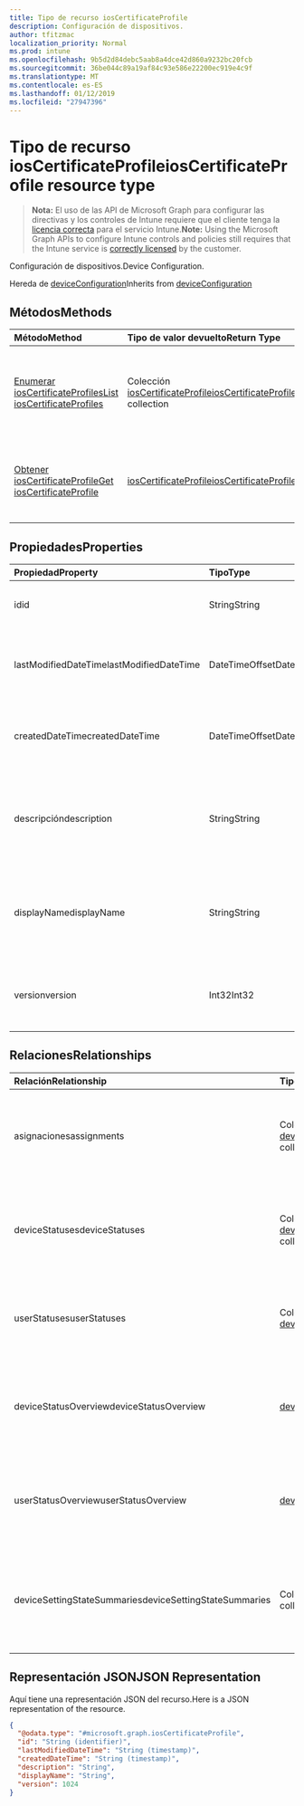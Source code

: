 ```yaml
---
title: Tipo de recurso iosCertificateProfile
description: Configuración de dispositivos.
author: tfitzmac
localization_priority: Normal
ms.prod: intune
ms.openlocfilehash: 9b5d2d84debc5aab8a4dce42d860a9232bc20fcb
ms.sourcegitcommit: 36be044c89a19af84c93e586e22200ec919e4c9f
ms.translationtype: MT
ms.contentlocale: es-ES
ms.lasthandoff: 01/12/2019
ms.locfileid: "27947396"
---
```

# <a name="ioscertificateprofile-resource-type"></a><span data-ttu-id="259e0-103">Tipo de recurso iosCertificateProfile</span><span class="sxs-lookup"><span data-stu-id="259e0-103">iosCertificateProfile resource type</span></span>

> <span data-ttu-id="259e0-104">**Nota:** El uso de las API de Microsoft Graph para configurar las directivas y los controles de Intune requiere que el cliente tenga la [licencia correcta](https://go.microsoft.com/fwlink/?linkid=839381) para el servicio Intune.</span><span class="sxs-lookup"><span data-stu-id="259e0-104">**Note:** Using the Microsoft Graph APIs to configure Intune controls and policies still requires that the Intune service is [correctly licensed](https://go.microsoft.com/fwlink/?linkid=839381) by the customer.</span></span>

<span data-ttu-id="259e0-105">Configuración de dispositivos.</span><span class="sxs-lookup"><span data-stu-id="259e0-105">Device Configuration.</span></span>

<span data-ttu-id="259e0-106">Hereda de [deviceConfiguration](../resources/intune-deviceconfig-deviceconfiguration.md)</span><span class="sxs-lookup"><span data-stu-id="259e0-106">Inherits from [deviceConfiguration](../resources/intune-deviceconfig-deviceconfiguration.md)</span></span>

## <a name="methods"></a><span data-ttu-id="259e0-107">Métodos</span><span class="sxs-lookup"><span data-stu-id="259e0-107">Methods</span></span>
|<span data-ttu-id="259e0-108">Método</span><span class="sxs-lookup"><span data-stu-id="259e0-108">Method</span></span>|<span data-ttu-id="259e0-109">Tipo de valor devuelto</span><span class="sxs-lookup"><span data-stu-id="259e0-109">Return Type</span></span>|<span data-ttu-id="259e0-110">Descripción</span><span class="sxs-lookup"><span data-stu-id="259e0-110">Description</span></span>|
|:---|:---|:---|
|[<span data-ttu-id="259e0-111">Enumerar iosCertificateProfiles</span><span class="sxs-lookup"><span data-stu-id="259e0-111">List iosCertificateProfiles</span></span>](../api/intune-deviceconfig-ioscertificateprofile-list.md)|<span data-ttu-id="259e0-112">Colección [iosCertificateProfile](../resources/intune-deviceconfig-ioscertificateprofile.md)</span><span class="sxs-lookup"><span data-stu-id="259e0-112">[iosCertificateProfile](../resources/intune-deviceconfig-ioscertificateprofile.md) collection</span></span>|<span data-ttu-id="259e0-113">Enumere las propiedades y las relaciones de los objetos [iosCertificateProfile](../resources/intune-deviceconfig-ioscertificateprofile.md).</span><span class="sxs-lookup"><span data-stu-id="259e0-113">List properties and relationships of the [iosCertificateProfile](../resources/intune-deviceconfig-ioscertificateprofile.md) objects.</span></span>|
|[<span data-ttu-id="259e0-114">Obtener iosCertificateProfile</span><span class="sxs-lookup"><span data-stu-id="259e0-114">Get iosCertificateProfile</span></span>](../api/intune-deviceconfig-ioscertificateprofile-get.md)|[<span data-ttu-id="259e0-115">iosCertificateProfile</span><span class="sxs-lookup"><span data-stu-id="259e0-115">iosCertificateProfile</span></span>](../resources/intune-deviceconfig-ioscertificateprofile.md)|<span data-ttu-id="259e0-116">Lea las propiedades y las relaciones del objeto [iosCertificateProfile](../resources/intune-deviceconfig-ioscertificateprofile.md).</span><span class="sxs-lookup"><span data-stu-id="259e0-116">Read properties and relationships of the [iosCertificateProfile](../resources/intune-deviceconfig-ioscertificateprofile.md) object.</span></span>|

## <a name="properties"></a><span data-ttu-id="259e0-117">Propiedades</span><span class="sxs-lookup"><span data-stu-id="259e0-117">Properties</span></span>
|<span data-ttu-id="259e0-118">Propiedad</span><span class="sxs-lookup"><span data-stu-id="259e0-118">Property</span></span>|<span data-ttu-id="259e0-119">Tipo</span><span class="sxs-lookup"><span data-stu-id="259e0-119">Type</span></span>|<span data-ttu-id="259e0-120">Descripción</span><span class="sxs-lookup"><span data-stu-id="259e0-120">Description</span></span>|
|:---|:---|:---|
|<span data-ttu-id="259e0-121">id</span><span class="sxs-lookup"><span data-stu-id="259e0-121">id</span></span>|<span data-ttu-id="259e0-122">String</span><span class="sxs-lookup"><span data-stu-id="259e0-122">String</span></span>|<span data-ttu-id="259e0-123">Clave de la entidad.</span><span class="sxs-lookup"><span data-stu-id="259e0-123">Key of the entity.</span></span> <span data-ttu-id="259e0-124">Heredado de [deviceConfiguration](../resources/intune-deviceconfig-deviceconfiguration.md)</span><span class="sxs-lookup"><span data-stu-id="259e0-124">Inherited from [deviceConfiguration](../resources/intune-deviceconfig-deviceconfiguration.md)</span></span>|
|<span data-ttu-id="259e0-125">lastModifiedDateTime</span><span class="sxs-lookup"><span data-stu-id="259e0-125">lastModifiedDateTime</span></span>|<span data-ttu-id="259e0-126">DateTimeOffset</span><span class="sxs-lookup"><span data-stu-id="259e0-126">DateTimeOffset</span></span>|<span data-ttu-id="259e0-127">Fecha y hora en la que se modificó el objeto por última vez.</span><span class="sxs-lookup"><span data-stu-id="259e0-127">DateTime the object was last modified.</span></span> <span data-ttu-id="259e0-128">Heredado de [deviceConfiguration](../resources/intune-deviceconfig-deviceconfiguration.md)</span><span class="sxs-lookup"><span data-stu-id="259e0-128">Inherited from [deviceConfiguration](../resources/intune-deviceconfig-deviceconfiguration.md)</span></span>|
|<span data-ttu-id="259e0-129">createdDateTime</span><span class="sxs-lookup"><span data-stu-id="259e0-129">createdDateTime</span></span>|<span data-ttu-id="259e0-130">DateTimeOffset</span><span class="sxs-lookup"><span data-stu-id="259e0-130">DateTimeOffset</span></span>|<span data-ttu-id="259e0-131">Fecha y hora en la que se creó el objeto.</span><span class="sxs-lookup"><span data-stu-id="259e0-131">DateTime the object was created.</span></span> <span data-ttu-id="259e0-132">Heredado de [deviceConfiguration](../resources/intune-deviceconfig-deviceconfiguration.md)</span><span class="sxs-lookup"><span data-stu-id="259e0-132">Inherited from [deviceConfiguration](../resources/intune-deviceconfig-deviceconfiguration.md)</span></span>|
|<span data-ttu-id="259e0-133">descripción</span><span class="sxs-lookup"><span data-stu-id="259e0-133">description</span></span>|<span data-ttu-id="259e0-134">String</span><span class="sxs-lookup"><span data-stu-id="259e0-134">String</span></span>|<span data-ttu-id="259e0-135">Descripción proporcionada por el administrador de la configuración del dispositivo.</span><span class="sxs-lookup"><span data-stu-id="259e0-135">Admin provided description of the Device Configuration.</span></span> <span data-ttu-id="259e0-136">Heredado de [deviceConfiguration](../resources/intune-deviceconfig-deviceconfiguration.md)</span><span class="sxs-lookup"><span data-stu-id="259e0-136">Inherited from [deviceConfiguration](../resources/intune-deviceconfig-deviceconfiguration.md)</span></span>|
|<span data-ttu-id="259e0-137">displayName</span><span class="sxs-lookup"><span data-stu-id="259e0-137">displayName</span></span>|<span data-ttu-id="259e0-138">String</span><span class="sxs-lookup"><span data-stu-id="259e0-138">String</span></span>|<span data-ttu-id="259e0-139">Nombre proporcionado por el administrador de la configuración del dispositivo.</span><span class="sxs-lookup"><span data-stu-id="259e0-139">Admin provided name of the device configuration.</span></span> <span data-ttu-id="259e0-140">Heredado de [deviceConfiguration](../resources/intune-deviceconfig-deviceconfiguration.md)</span><span class="sxs-lookup"><span data-stu-id="259e0-140">Inherited from [deviceConfiguration](../resources/intune-deviceconfig-deviceconfiguration.md)</span></span>|
|<span data-ttu-id="259e0-141">version</span><span class="sxs-lookup"><span data-stu-id="259e0-141">version</span></span>|<span data-ttu-id="259e0-142">Int32</span><span class="sxs-lookup"><span data-stu-id="259e0-142">Int32</span></span>|<span data-ttu-id="259e0-143">Versión de la configuración del dispositivo.</span><span class="sxs-lookup"><span data-stu-id="259e0-143">Version of the device configuration.</span></span> <span data-ttu-id="259e0-144">Heredado de [deviceConfiguration](../resources/intune-deviceconfig-deviceconfiguration.md)</span><span class="sxs-lookup"><span data-stu-id="259e0-144">Inherited from [deviceConfiguration](../resources/intune-deviceconfig-deviceconfiguration.md)</span></span>|

## <a name="relationships"></a><span data-ttu-id="259e0-145">Relaciones</span><span class="sxs-lookup"><span data-stu-id="259e0-145">Relationships</span></span>
|<span data-ttu-id="259e0-146">Relación</span><span class="sxs-lookup"><span data-stu-id="259e0-146">Relationship</span></span>|<span data-ttu-id="259e0-147">Tipo</span><span class="sxs-lookup"><span data-stu-id="259e0-147">Type</span></span>|<span data-ttu-id="259e0-148">Descripción</span><span class="sxs-lookup"><span data-stu-id="259e0-148">Description</span></span>|
|:---|:---|:---|
|<span data-ttu-id="259e0-149">asignaciones</span><span class="sxs-lookup"><span data-stu-id="259e0-149">assignments</span></span>|<span data-ttu-id="259e0-150">Colección [deviceConfigurationAssignment](../resources/intune-deviceconfig-deviceconfigurationassignment.md)</span><span class="sxs-lookup"><span data-stu-id="259e0-150">[deviceConfigurationAssignment](../resources/intune-deviceconfig-deviceconfigurationassignment.md) collection</span></span>|<span data-ttu-id="259e0-151">La lista de tareas para el perfil de configuración del dispositivo.</span><span class="sxs-lookup"><span data-stu-id="259e0-151">The list of assignments for the device configuration profile.</span></span> <span data-ttu-id="259e0-152">Heredado de [deviceConfiguration](../resources/intune-deviceconfig-deviceconfiguration.md)</span><span class="sxs-lookup"><span data-stu-id="259e0-152">Inherited from [deviceConfiguration](../resources/intune-deviceconfig-deviceconfiguration.md)</span></span>|
|<span data-ttu-id="259e0-153">deviceStatuses</span><span class="sxs-lookup"><span data-stu-id="259e0-153">deviceStatuses</span></span>|<span data-ttu-id="259e0-154">Colección [deviceConfigurationDeviceStatus](../resources/intune-deviceconfig-deviceconfigurationdevicestatus.md)</span><span class="sxs-lookup"><span data-stu-id="259e0-154">[deviceConfigurationDeviceStatus](../resources/intune-deviceconfig-deviceconfigurationdevicestatus.md) collection</span></span>|<span data-ttu-id="259e0-155">Estado de instalación de configuración del dispositivo por dispositivo.</span><span class="sxs-lookup"><span data-stu-id="259e0-155">Device configuration installation status by device.</span></span> <span data-ttu-id="259e0-156">Heredado de [deviceConfiguration](../resources/intune-deviceconfig-deviceconfiguration.md)</span><span class="sxs-lookup"><span data-stu-id="259e0-156">Inherited from [deviceConfiguration](../resources/intune-deviceconfig-deviceconfiguration.md)</span></span>|
|<span data-ttu-id="259e0-157">userStatuses</span><span class="sxs-lookup"><span data-stu-id="259e0-157">userStatuses</span></span>|<span data-ttu-id="259e0-158">Colección [deviceConfigurationUserStatus](../resources/intune-deviceconfig-deviceconfigurationuserstatus.md)</span><span class="sxs-lookup"><span data-stu-id="259e0-158">[deviceConfigurationUserStatus](../resources/intune-deviceconfig-deviceconfigurationuserstatus.md) collection</span></span>|<span data-ttu-id="259e0-159">Estado de instalación de configuración de dispositivo por usuario.</span><span class="sxs-lookup"><span data-stu-id="259e0-159">Device configuration installation status by user.</span></span> <span data-ttu-id="259e0-160">Heredado de [deviceConfiguration](../resources/intune-deviceconfig-deviceconfiguration.md)</span><span class="sxs-lookup"><span data-stu-id="259e0-160">Inherited from [deviceConfiguration](../resources/intune-deviceconfig-deviceconfiguration.md)</span></span>|
|<span data-ttu-id="259e0-161">deviceStatusOverview</span><span class="sxs-lookup"><span data-stu-id="259e0-161">deviceStatusOverview</span></span>|[<span data-ttu-id="259e0-162">deviceConfigurationDeviceOverview</span><span class="sxs-lookup"><span data-stu-id="259e0-162">deviceConfigurationDeviceOverview</span></span>](../resources/intune-deviceconfig-deviceconfigurationdeviceoverview.md)|<span data-ttu-id="259e0-163">Información general sobre el estado de dispositivos de la configuración de dispositivo. Heredado de [deviceConfiguration](../resources/intune-deviceconfig-deviceconfiguration.md)</span><span class="sxs-lookup"><span data-stu-id="259e0-163">Device Configuration devices status overview Inherited from [deviceConfiguration](../resources/intune-deviceconfig-deviceconfiguration.md)</span></span>|
|<span data-ttu-id="259e0-164">userStatusOverview</span><span class="sxs-lookup"><span data-stu-id="259e0-164">userStatusOverview</span></span>|[<span data-ttu-id="259e0-165">deviceConfigurationUserOverview</span><span class="sxs-lookup"><span data-stu-id="259e0-165">deviceConfigurationUserOverview</span></span>](../resources/intune-deviceconfig-deviceconfigurationuseroverview.md)|<span data-ttu-id="259e0-166">Información general sobre el estado de usuarios de la configuración de dispositivo. Heredado de [deviceConfiguration](../resources/intune-deviceconfig-deviceconfiguration.md)</span><span class="sxs-lookup"><span data-stu-id="259e0-166">Device Configuration users status overview Inherited from [deviceConfiguration](../resources/intune-deviceconfig-deviceconfiguration.md)</span></span>|
|<span data-ttu-id="259e0-167">deviceSettingStateSummaries</span><span class="sxs-lookup"><span data-stu-id="259e0-167">deviceSettingStateSummaries</span></span>|<span data-ttu-id="259e0-168">Colección [settingStateDeviceSummary](../resources/intune-deviceconfig-settingstatedevicesummary.md)</span><span class="sxs-lookup"><span data-stu-id="259e0-168">[settingStateDeviceSummary](../resources/intune-deviceconfig-settingstatedevicesummary.md) collection</span></span>|<span data-ttu-id="259e0-169">Resumen de dispositivo sobre el estado de configuración de la configuración de dispositivo. Heredado de [deviceConfiguration](../resources/intune-deviceconfig-deviceconfiguration.md)</span><span class="sxs-lookup"><span data-stu-id="259e0-169">Device Configuration Setting State Device Summary Inherited from [deviceConfiguration](../resources/intune-deviceconfig-deviceconfiguration.md)</span></span>|

## <a name="json-representation"></a><span data-ttu-id="259e0-170">Representación JSON</span><span class="sxs-lookup"><span data-stu-id="259e0-170">JSON Representation</span></span>
<span data-ttu-id="259e0-171">Aquí tiene una representación JSON del recurso.</span><span class="sxs-lookup"><span data-stu-id="259e0-171">Here is a JSON representation of the resource.</span></span>
<!-- {
  "blockType": "resource",
  "keyProperty": "id",
  "@odata.type": "microsoft.graph.iosCertificateProfile"
}
-->
``` json
{
  "@odata.type": "#microsoft.graph.iosCertificateProfile",
  "id": "String (identifier)",
  "lastModifiedDateTime": "String (timestamp)",
  "createdDateTime": "String (timestamp)",
  "description": "String",
  "displayName": "String",
  "version": 1024
}
```




